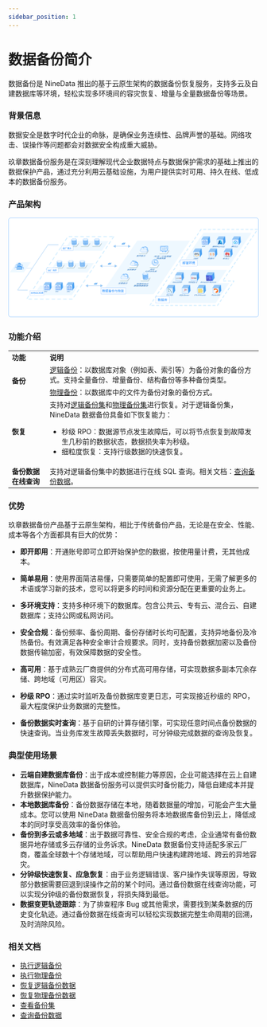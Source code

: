 ```yaml
---
sidebar_position: 1
---
```




# 数据备份简介

数据备份是 NineData 推出的基于云原生架构的数据备份恢复服务，支持多云及自建数据库等环境，轻松实现多环境间的容灾恢复、增量与全量数据备份等场景。

### 背景信息
数据安全是数字时代企业的命脉，是确保业务连续性、品牌声誉的基础。网络攻击、误操作等问题都会对数据安全构成重大威胁。

玖章数据备份服务是在深刻理解现代企业数据特点与数据保护需求的基础上推出的数据保护产品，通过充分利用云基础设施，为用户提供实时可用、持久在线、低成本的数据备份服务。

### 产品架构

![structure](./image/structure.png)

### 功能介绍

<table>
  <tr>
  	<td><b>功能</b></td>
    <td><b>说明</b></td>
  </tr>
  <tr>
  	<td rowspan="2"><b>备份</b></td>
    <td><a href="./backup/logical_backup">逻辑备份</a>：以数据库对象（例如表、索引等）为备份对象的备份方式。支持全量备份、增量备份、结构备份等多种备份类型。</td>
  </tr>
  <tr>
    <td><a href="./backup/physical_backup">物理备份</a>：以数据库中的文件为备份对象的备份方式。</td>  
  </tr>
	<tr>
  	<td><b>恢复</b></td>
    <td>支持对<a href="./restore/restore_logical_backup">逻辑备份集</a>和<a href="./restore/restore_physical_backup">物理备份集</a>进行恢复。对于逻辑备份集，NineData 数据备份具备如下恢复能力：<ul>
      <li>秒级 RPO：数据源节点发生故障后，可以将节点恢复到故障发生几秒前的数据状态，数据损失率为秒级。</li>
      <li>细粒度恢复：支持行级数据的快速恢复。</li>
      </ul>
    </td>
  </tr>
	<tr>
		<td><b>备份数据在线查询</b></td>
    <td>支持对逻辑备份集中的数据进行在线 SQL 查询。相关文档：<a href="backup_data_query">查询备份数据</a>。</td>
	</tr>
</table>



### 优势

玖章数据备份产品基于云原生架构，相比于传统备份产品，无论是在安全、性能、成本等各个方面都具有巨大的优势：
* **即开即用**：开通账号即可立即开始保护您的数据，按使用量计费，无其他成本。

* **简单易用**：使用界面简洁易懂，只需要简单的配置即可使用，无需了解更多的术语或学习新的技术，您可以将更多的时间和资源分配在更重要的业务上。

* **多环境支持**：支持多种环境下的数据库。包含公共云、专有云、混合云、自建数据库；支持公网或私网访问。

* **安全合规**：备份频率、备份周期、备份存储时长均可配置，支持异地备份及冷热备份。有效满足各种安全审计合规要求。同时，支持备份数据加密以及备份数据传输加密，有效保障数据的安全性。

* **高可用**：基于成熟云厂商提供的分布式高可用存储，可实现数据多副本冗余存储、跨地域（可用区）容灾。

* **秒级 RPO**：通过实时监听及备份数据库变更日志，可实现接近秒级的 RPO，最大程度保护业务数据的完整性。

* **备份数据实时查询**：基于自研的计算存储引擎，可实现任意时间点备份数据的快速查询。当业务库发生故障丢失数据时，可分钟级完成数据的查询及恢复。

### 典型使用场景
* **云端自建数据库备份**：出于成本或控制能力等原因，企业可能选择在云上自建数据库，NineData 数据备份服务可以提供实时备份能力，降低自建成本并提升数据保护能力。
* **本地数据库备份**：备份数据存储在本地，随着数据量的增加，可能会产生大量成本。您可以使用 NineData 数据备份服务将本地数据库备份到云上，降低成本的同时享受高效率的备份体验。
* **备份到多云或多地域**：出于数据可靠性、安全合规的考虑，企业通常有备份数据异地存储或多云存储的业务诉求。NineData 数据备份支持适配多家云厂商，覆盖全球数十个存储地域，可以帮助用户快速构建跨地域、跨云的异地容灾。
* **分钟级快速恢复、应急恢复**：由于业务逻辑错误、客户操作失误等原因，导致部分数据需要回退到误操作之前的某个时间。通过备份数据在线查询功能，可以实现分钟级的备份数据恢复，将损失降到最低。
* **数据变更轨迹跟踪**：为了排查程序 Bug 或其他需求，需要找到某条数据的历史变化轨迹。通过备份数据在线查询可以轻松实现数据完整生命周期的回溯，及时消除风险。

### 相关文档

- [执行逻辑备份](backup/logical_backup.md)
- [执行物理备份](backup/physical_backup.md)
- [恢复逻辑备份数据](restore/restore_logical_backup.md)
- [恢复物理备份数据](restore/restore_physical_backup.md)
- [查看备份集](view_backup_sets.md)
- [查询备份数据](backup_data_query.md)

